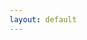 ```yaml
---
layout: default
---
```


<!--<div :class = "shadow.state" id = "app">-->
<div id = "app">
    <state-view :shadow = "shadow" :ready = "ready"></state-view>
    <google-login></google-login>
    <time-d-three :movements = "movements" :strategies = "strategies" :shadow = "shadow" :ready = "ready"></time-d-three>
    <alarm-controls :shadow = "shadow" :ready = "ready"></alarm-controls>
    <version-stamp></version-stamp>
</div>
<script src="js/main.js"></script>

